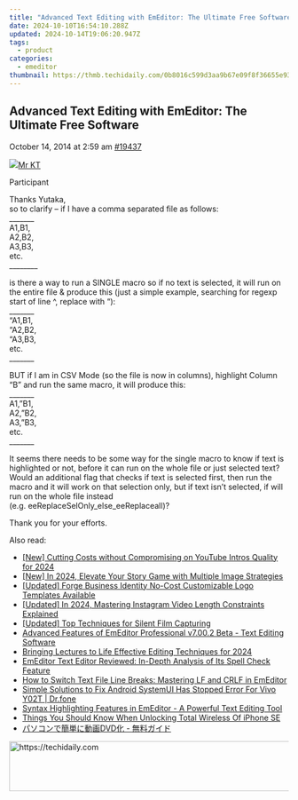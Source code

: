 ```yaml
---
title: "Advanced Text Editing with EmEditor: The Ultimate Free Software"
date: 2024-10-10T16:54:10.288Z
updated: 2024-10-14T19:06:20.947Z
tags:
  - product
categories:
  - emeditor
thumbnail: https://thmb.techidaily.com/0b8016c599d3aa9b67e09f8f36655e93fe5b6ad1ff5b157cae00495d9c046850.jpg
---
```


## Advanced Text Editing with EmEditor: The Ultimate Free Software

October 14, 2014 at 2:59 am [#19437](https://tools.techidaily.com/emeditor/products/) 

[![](https://secure.gravatar.com/avatar/7644acacfcc088ebcb0389814eb012b1?s=80&d=identicon&r=g)Mr KT](https://www.emeditor.com/forums/users/kt/ "View Mr KT's profile")

Participant

Thanks Yutaka,  
 so to clarify – if I have a comma separated file as follows:  
 \_\_\_\_\_\_\_  
 A1,B1,  
 A2,B2,  
 A3,B3,  
 etc.  
 \_\_\_\_\_\_\_\_

is there a way to run a SINGLE macro so if no text is selected, it will run on the entire file & produce this (just a simple example, searching for regexp start of line ^, replace with “):  
 \_\_\_\_\_\_\_  
 “A1,B1,  
 “A2,B2,  
 “A3,B3,  
 etc.  
 \_\_\_\_\_\_\_

BUT if I am in CSV Mode (so the file is now in columns), highlight Column “B” and run the same macro, it will produce this:  
 \_\_\_\_\_\_\_  
 A1,”B1,  
 A2,”B2,  
 A3,”B3,  
 etc.  
 \_\_\_\_\_\_\_

It seems there needs to be some way for the single macro to know if text is highlighted or not, before it can run on the whole file or just selected text?  
 Would an additional flag that checks if text is selected first, then run the macro and it will work on that selection only, but if text isn’t selected, if will run on the whole file instead  
 (e.g. eeReplaceSelOnly\_else\_eeReplaceall)?

Thank you for your efforts.

<ins class="adsbygoogle"
     style="display:block"
     data-ad-format="autorelaxed"
     data-ad-client="ca-pub-7571918770474297"
     data-ad-slot="1223367746"></ins>

<ins class="adsbygoogle"
     style="display:block"
     data-ad-client="ca-pub-7571918770474297"
     data-ad-slot="8358498916"
     data-ad-format="auto"
     data-full-width-responsive="true"></ins>

<span class="atpl-alsoreadstyle">Also read:</span>
<div><ul>
<li><a href="https://youtube-web.techidaily.com/utting-costs-without-compromising-on-youtube-intros-quality-for-2024/"><u>[New] Cutting Costs without Compromising on YouTube Intros Quality for 2024</u></a></li>
<li><a href="https://instagram-video-recordings.techidaily.com/new-in-2024-elevate-your-story-game-with-multiple-image-strategies/"><u>[New] In 2024, Elevate Your Story Game with Multiple Image Strategies</u></a></li>
<li><a href="https://some-knowledge.techidaily.com/updated-forge-business-identity-no-cost-customizable-logo-templates-available/"><u>[Updated] Forge Business Identity No-Cost Customizable Logo Templates Available</u></a></li>
<li><a href="https://instagram-videos.techidaily.com/updated-in-2024-mastering-instagram-video-length-constraints-explained/"><u>[Updated] In 2024, Mastering Instagram Video Length Constraints Explained</u></a></li>
<li><a href="https://digital-screen-recording.techidaily.com/updated-top-techniques-for-silent-film-capturing/"><u>[Updated] Top Techniques for Silent Film Capturing</u></a></li>
<li><a href="https://win-tricks.techidaily.com/advanced-features-of-emeditor-professional-v7002-beta-text-editing-software/"><u>Advanced Features of EmEditor Professional v7.00.2 Beta - Text Editing Software</u></a></li>
<li><a href="https://extra-hints.techidaily.com/bringing-lectures-to-life-effective-editing-techniques-for-2024/"><u>Bringing Lectures to Life Effective Editing Techniques for 2024</u></a></li>
<li><a href="https://win-tricks.techidaily.com/emeditor-text-editor-reviewed-in-depth-analysis-of-its-spell-check-feature/"><u>EmEditor Text Editor Reviewed: In-Depth Analysis of Its Spell Check Feature</u></a></li>
<li><a href="https://win-tricks.techidaily.com/how-to-switch-text-file-line-breaks-mastering-lf-and-crlf-in-emeditor/"><u>How to Switch Text File Line Breaks: Mastering LF and CRLF in EmEditor</u></a></li>
<li><a href="https://fix-guide.techidaily.com/simple-solutions-to-fix-android-systemui-has-stopped-error-for-vivo-y02t-drfone-by-drfone-fix-android-problems-fix-android-problems/"><u>Simple Solutions to Fix Android SystemUI Has Stopped Error For Vivo Y02T | Dr.fone</u></a></li>
<li><a href="https://win-tricks.techidaily.com/syntax-highlighting-features-in-emeditor-a-powerful-text-editing-tool/"><u>Syntax Highlighting Features in EmEditor - A Powerful Text Editing Tool</u></a></li>
<li><a href="https://ios-unlock.techidaily.com/things-you-should-know-when-unlocking-total-wireless-of-iphone-se-by-drfone-ios/"><u>Things You Should Know When Unlocking Total Wireless Of iPhone SE</u></a></li>
<li><a href="https://discover-best.techidaily.com/1725284570788-dvd/"><u>パソコンで簡単に動画DVD化 - 無料ガイド</u></a></li>
</ul></div>

<!-- affiliate ads begin -->
<a href="https://aligracehair.sjv.io/c/5597632/1934142/19272" target="_top" id="1934142">
  <img src="//a.impactradius-go.com/display-ad/19272-1934142" border="0" alt="https://techidaily.com" width="728" height="90"/>
</a>
<img height="0" width="0" src="https://aligracehair.sjv.io/i/5597632/1934142/19272" style="position:absolute;visibility:hidden;" border="0" />
<!-- affiliate ads end -->

